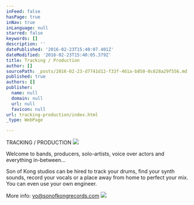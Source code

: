 ```yaml
---
inFeed: false
hasPage: true
inNav: true
inLanguage: null
starred: false
keywords: []
description: ''
datePublished: '2016-02-23T15:40:07.401Z'
dateModified: '2016-02-23T15:40:05.379Z'
title: Tracking / Production
author: []
sourcePath: _posts/2016-02-23-d7741d12-f33f-461a-b850-0c628a29f556.md
published: true
authors: []
publisher:
  name: null
  domain: null
  url: null
  favicon: null
url: tracking-production/index.html
_type: WebPage

---
```

TRACKING / PRODUCTION
![](https://the-grid-user-content.s3-us-west-2.amazonaws.com/be1d9a7d-3eb3-4269-96cb-17f36201e956.JPG)

Welcome to bands, producers, solo-artists, voice over actors and everything in-between...

Son of Kong studios can be hired to track your drums, find your synth sounds, record your vocals or a place away from home to perfect your mix. You can even use your own engineer. 

More info: yo@sonofkongrecords.com ![](https://the-grid-user-content.s3-us-west-2.amazonaws.com/5563c4c1-14aa-4113-a4d6-a86f8d8697bd.JPG)